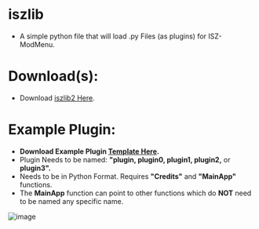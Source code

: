 # iszlib
- A simple python file that will load .py Files (as plugins) for ISZ-ModMenu.

# Download(s):
- Download [iszlib2 Here](https://github.com/Cracko298/iszlib/releases/download/v1.0.0/iszlib2.exe).




# Example Plugin:
- **Download Example Plugin [Template Here](https://github.com/Cracko298/iszlib/releases/download/v1.0.0/pluginTemplate.py).**
- Plugin Needs to be named: **"plugin, plugin0, plugin1, plugin2,** or **plugin3".**
- Needs to be in Python Format. Requires **"Credits"** and **"MainApp"** functions.
- The **MainApp** function can point to other functions which do **NOT** need to be named any specific name.

![image](https://github.com/Cracko298/iszlib/assets/78656905/c642b8f4-e1cd-461f-9530-55b104c4e8df)
